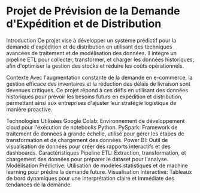 # Projet de Prévision de la Demande d'Expédition et de Distribution

Introduction
Ce projet vise à développer un système prédictif pour la demande d'expédition et de distribution en utilisant des techniques avancées de traitement et de modélisation des données. Il intègre un pipeline ETL pour collecter, transformer, et charger les données historiques, afin d'optimiser la gestion des stocks et réduire les coûts opérationnels.

Contexte
Avec l'augmentation constante de la demande en e-commerce, la gestion efficace des inventaires et la réduction des délais de livraison sont devenues critiques. Ce projet répond à ces défis en utilisant des données historiques pour prévoir les besoins futurs en expédition et distribution, permettant ainsi aux entreprises d'ajuster leur stratégie logistique de manière proactive.

Technologies Utilisées
Google Colab: Environnement de développement cloud pour l'exécution de notebooks Python.
PySpark: Framework de traitement de données à grande échelle, utilisé pour gérer les étapes de transformation et de chargement des données.
Power BI: Outil de visualisation de données pour créer des rapports interactifs et des dashboards.
Caractéristiques
Pipeline ETL: Extraction, transformation, et chargement des données pour préparer le dataset pour l'analyse.
Modélisation Prédictive: Utilisation de modèles statistiques et de machine learning pour prédire la demande future.
Visualisation Interactive: Tableaux de bord dynamiques pour une interprétation claire et immédiate des tendances de la demande.
